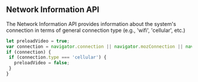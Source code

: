 ## Network Information API

The Network Information API provides information about the system's connection in terms of general connection type (e.g., 'wifi', 'cellular', etc.)

 ```javascript 
 let preloadVideo = true;
var connection = navigator.connection || navigator.mozConnection || navigator.webkitConnection;
if (connection) {
  if (connection.type === 'cellular') {
    preloadVideo = false;
  }
}
  ```